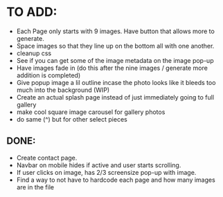 # TO ADD:
- Each Page only starts with 9 images. Have button that allows more to generate.
- Space images so that they line up on the bottom all with one another.
- cleanup css
- See if you can get some of the image metadata on the image pop-up
- Have images fade in (do this after the nine images / generate more addition is completed)
- Give popup image a lil outline incase the photo looks like it bleeds too much into the background (WIP)
- Create an actual splash page instead of just immediately going to full gallery
- make cool square image carousel for gallery photos
- do same (^) but for other select pieces

## DONE:
- Create contact page.
- Navbar on mobile hides if active and user starts scrolling.
- If user clicks on image, has 2/3 screensize pop-up with image.
- Find a way to not have to hardcode each page and how many images are in the file
